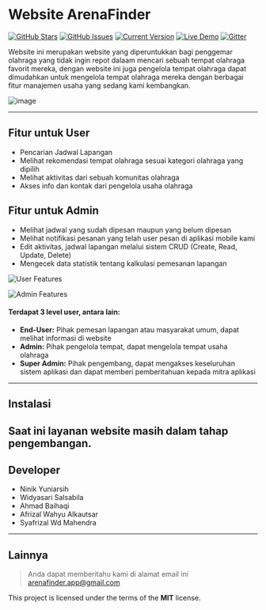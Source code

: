 Website ArenaFinder
============
[![GitHub Stars](https://img.shields.io/github/stars/IgorAntun/node-chat.svg)](https://github.com/IgorAntun/node-chat/stargazers) [![GitHub Issues](https://img.shields.io/github/issues/IgorAntun/node-chat.svg)](https://github.com/IgorAntun/node-chat/issues) [![Current Version](https://img.shields.io/badge/version-1.0.7-green.svg)](https://github.com/IgorAntun/node-chat) [![Live Demo](https://img.shields.io/badge/demo-online-green.svg)](https://igorantun.com/chat) [![Gitter](https://badges.gitter.im/Join%20Chat.svg)](https://gitter.im/IgorAntun/node-chat?utm_source=badge&utm_medium=badge&utm_campaign=pr-badge)

Website ini merupakan website yang diperuntukkan bagi penggemar olahraga yang tidak ingin repot dalaam mencari sebuah tempat olahraga favorit mereka, dengan website ini juga pengelola tempat olahraga dapat dimudahkan untuk mengelola tempat olahraga mereka dengan berbagai fitur manajemen usaha yang sedang kami kembangkan.

![image](https://github.com/mahen-alim/ArenaFinder-Web/assets/124986850/edc015e8-08e2-4743-832d-51279f5bd458)

---

## Fitur untuk User
- Pencarian Jadwal Lapangan
- Melihat rekomendasi tempat olahraga sesuai kategori olahraga yang dipilih
- Melihat aktivitas dari sebuah komunitas olahraga 
- Akses info dan kontak dari pengelola usaha olahraga

## Fitur untuk Admin
- Melihat jadwal yang sudah dipesan maupun yang belum dipesan
- Melihat notifikasi pesanan yang telah user pesan di aplikasi mobile kami
- Edit aktivitas, jadwal lapangan melalui sistem CRUD (Create, Read, Update, Delete)
- Mengecek data statistik tentang kalkulasi pemesanan lapangan


![User Features](http://i.imgur.com/WbF1fi2.png)

![Admin Features](http://i.imgur.com/xQFaadt.png)


#### Terdapat 3 level user, antara lain:
- **End-User:** Pihak pemesan lapangan atau masyarakat umum, dapat melihat informasi di website
- **Admin:** Pihak pengelola tempat, dapat mengelola tempat usaha olahraga 
- **Super Admin:** Pihak pengembang, dapat mengakses keseluruhan sistem aplikasi dan dapat memberi pemberitahuan kepada mitra aplikasi

---

## Instalasi
Saat ini layanan website masih dalam tahap pengembangan. 
---

## Developer
- Ninik Yuniarsih
- Widyasari Salsabila
- Ahmad Baihaqi
- Afrizal Wahyu Alkautsar
- Syafrizal Wd Mahendra

---

## Lainnya
>Anda dapat memberitahu kami di alamat email ini arenafinder.app@gmail.com

This project is licensed under the terms of the **MIT** license.

